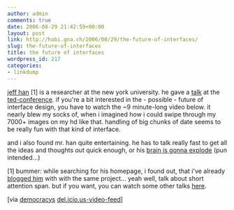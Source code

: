 ```yaml
---
author: admin
comments: true
date: 2006-08-29 21:42:59+00:00
layout: post
link: http://habi.gna.ch/2006/08/29/the-future-of-interfaces/
slug: the-future-of-interfaces
title: the future of interfaces
wordpress_id: 217
categories:
- linkdump
---
```



[jeff han](http://mrl.nyu.edu/~jhan/) [1] is a researcher at the new york university. he gave a [talk](http://www.ted.com/tedtalks/tedtalksplayer.cfm?key=j_han) at the [ted-conference](http://www.ted.com/). if you're a bit interested in the - possible - future of interface design, you have to watch the ~9 minute-long video below. it nearly blew my socks of, when i imagined how i could swipe through my 7000+ images on my hd like that. handling of big chunks of date seems to be really fun with that kind of interface.







and i also found mr. han quite entertaining. he has to talk really fast to get all the ideas and thoughts out quick enough, or his [brain is gonna explode](http://pieceoplastic.com/index.php/2525/ruff-linkage-200634/) (pun intended...)



[1] bummer: while searching for his homepage, i found out, that i've already [blogged him](http://habi.gna.ch/blog/archives/000730.html) with with the same project... yeah well, talk about short attention span. but if you want, you can watch some other talks [here](http://www.ted.com/tedtalks/).



[via [democracys](http://www.getdemocracy.com/) [del.icio.us-video-feed](http://del.icio.us/popular/system:media:video)]

